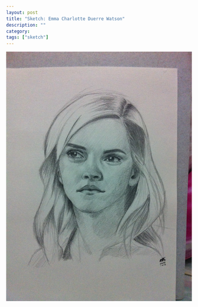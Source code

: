 ```yaml
---
layout: post
title: "Sketch: Emma Charlotte Duerre Watson"
description: ""
category:
tags: ["sketch"]
---
```


![Emma Watson](/assets/images/pencil-sketch-0078.jpg)
